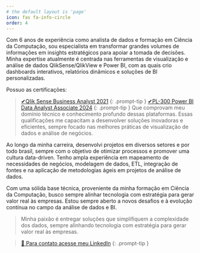 ```yaml
---
# the default layout is 'page'
icon: fas fa-info-circle
order: 4
---
```


Com 6 anos de experiência como analista de dados e formação em Ciência da Computação, sou especialista em transformar grandes volumes de informações em insights estratégicos para apoiar a tomada de decisões. Minha expertise atualmente é centrada nas ferramentas de visualização e análise de dados QlikSense/QlikView e Power BI, com as quais crio dashboards interativos, relatórios dinâmicos e soluções de BI personalizadas.

Possuo as certificações:
> [✔Qlik Sense Business Analyst 2021](https://www.credly.com/badges/08735094-195e-4642-89c0-1f9af96e0bd0/public_url)
{: .prompt-tip }
> [✔PL-300 Power BI Data Analyst Associate 2024](https://learn.microsoft.com/api/credentials/share/pt-br/LucasSantos-8659/111517520F9F43A5?sharingId=E1001BE3F391A372)
{: .prompt-tip }
Que comprovam meu domínio técnico e conhecimento profundo dessas plataformas. Essas qualificações me capacitam a desenvolver soluções inovadoras e eficientes, sempre focado nas melhores práticas de visualização de dados e análise de negócios.

Ao longo da minha carreira, desenvolvi projetos em diversos setores e por todo brasil, sempre com o objetivo de otimizar processos e promover uma cultura data-driven. Tenho ampla experiência em mapeamento de necessidades de negócios, modelagem de dados, ETL, integração de fontes e na aplicação de metodologias ágeis em projetos de análise de dados.

Com uma sólida base técnica, proveniente da minha formação em Ciência da Computação, busco sempre alinhar tecnologia com estratégia para gerar valor real às empresas. Estou sempre aberto a novos desafios e à evolução contínua no campo da análise de dados e BI.

>Minha paixão é entregar soluções que simplifiquem a complexidade dos dados, 
>sempre alinhando tecnologia com estratégia para gerar valor real às empresas.

> [🔗 Para contato acesse meu LinkedIn](https://www.linkedin.com/in/lucas-barbosa-517259169/)
{: .prompt-tip }
